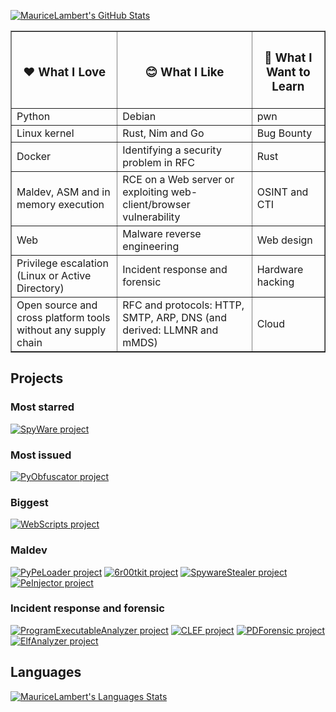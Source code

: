 [![MauriceLambert's GitHub Stats](https://github-readme-stats.vercel.app/api?username=MauriceLambert&theme=dark&show_icons=true)](https://github.com/MauriceLambert)

<table border="1">
  <thead>
    <tr>
      <th><h3>&#x2764; What I Love</h3></th>
      <th><h3>&#x1F60A; What I Like</h3></th>
      <th><h3>&#x1F4D6; What I Want to Learn</h3></th>
    </tr>
  </thead>
  <tbody>
    <tr>
      <td>Python</td>
      <td>Debian</td>
      <td>pwn</td>
    </tr>
    <tr>
      <td>Linux kernel</td>
      <td>Rust, Nim and Go</td>
      <td>Bug Bounty</td>
    </tr>
    <tr>
      <td>Docker</td>
      <td>Identifying a security problem in RFC</td>
      <td>Rust</td>
    </tr>
    <tr>
      <td>Maldev, ASM and in memory execution</td>
      <td>RCE on a Web server or exploiting web-client/browser vulnerability</td>
      <td>OSINT and CTI</td>
    </tr>
    <tr>
      <td>Web</td>
      <td>Malware reverse engineering</td>
      <td>Web design</td>
    </tr>
    <tr>
      <td>Privilege escalation (Linux or Active Directory)</td>
      <td>Incident response and forensic</td>
      <td>Hardware hacking</td>
    </tr>
    <tr>
      <td>Open source and cross platform tools without any supply chain</td>
      <td>RFC and protocols: HTTP, SMTP, ARP, DNS (and derived: LLMNR and mMDS)</td>
      <td>Cloud</td>
    </tr>
  </tbody>
</table>

## Projects

### Most starred

[![SpyWare project](https://github-readme-stats.vercel.app/api/pin/?username=MauriceLambert&repo=SpyWare&cache_seconds=86400&theme=tokyonight)](https://github.com/MauriceLambert/SpyWare)

### Most issued

[![PyObfuscator project](https://github-readme-stats.vercel.app/api/pin/?username=MauriceLambert&repo=PyObfuscator&cache_seconds=86400&theme=tokyonight)](https://github.com/MauriceLambert/PyObfuscator)

### Biggest

[![WebScripts project](https://github-readme-stats.vercel.app/api/pin/?username=MauriceLambert&repo=WebScripts&cache_seconds=86400&theme=tokyonight)](https://github.com/MauriceLambert/WebScripts)

### Maldev

[![PyPeLoader project](https://github-readme-stats.vercel.app/api/pin/?username=MauriceLambert&repo=PyPeLoader&cache_seconds=86400&theme=tokyonight)](https://github.com/MauriceLambert/PyPeLoader)
[![6r00tkit project](https://github-readme-stats.vercel.app/api/pin/?username=MauriceLambert&repo=6r00tkit&cache_seconds=86400&theme=tokyonight)](https://github.com/MauriceLambert/6r00tkit)
[![SpywareStealer project](https://github-readme-stats.vercel.app/api/pin/?username=MauriceLambert&repo=SpywareStealer&cache_seconds=86400&theme=tokyonight)](https://github.com/MauriceLambert/SpywareStealer)
[![PeInjector project](https://github-readme-stats.vercel.app/api/pin/?username=MauriceLambert&repo=PeInjector&cache_seconds=86400&theme=tokyonight)](https://github.com/MauriceLambert/PeInjector)

### Incident response and forensic 

[![ProgramExecutableAnalyzer project](https://github-readme-stats.vercel.app/api/pin/?username=MauriceLambert&repo=ProgramExecutableAnalyzer&cache_seconds=86400&theme=tokyonight)](https://github.com/MauriceLambert/ProgramExecutableAnalyzer)
[![CLEF project](https://github-readme-stats.vercel.app/api/pin/?username=MauriceLambert&repo=CLEF&cache_seconds=86400&theme=tokyonight)](https://github.com/MauriceLambert/CLEF)
[![PDForensic project](https://github-readme-stats.vercel.app/api/pin/?username=MauriceLambert&repo=PDForensic&cache_seconds=86400&theme=tokyonight)](https://github.com/MauriceLambert/PDForensic)
[![ElfAnalyzer project](https://github-readme-stats.vercel.app/api/pin/?username=MauriceLambert&repo=ElfAnalyzer&cache_seconds=86400&theme=tokyonight)](https://github.com/MauriceLambert/ElfAnalyzer)

## Languages

[![MauriceLambert's Languages Stats](https://github-readme-stats.vercel.app/api/top-langs/?username=MauriceLambert&exclude_repo=mauricelambert.github.io&hide=html,css,Makefile,powershell&langs_count=20&theme=tokyonight)](https://github.com/MauriceLambert)
